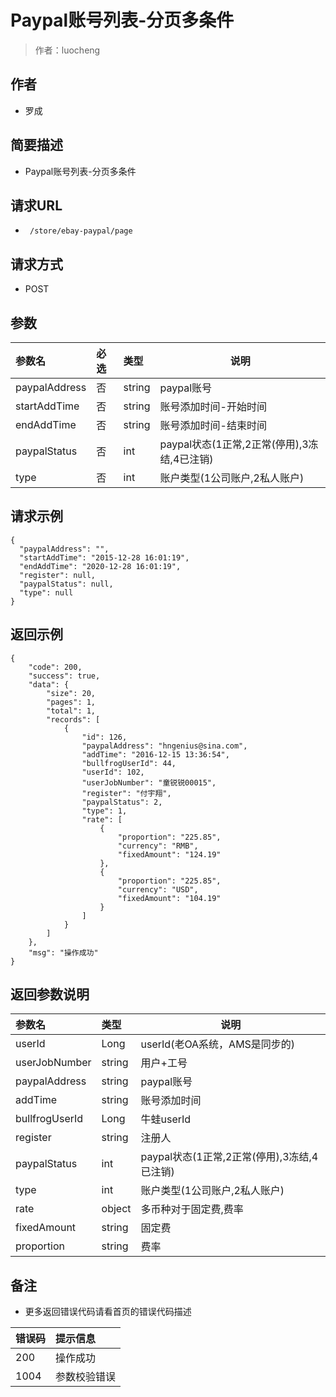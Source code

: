 # Paypal账号列表-分页多条件

> 作者：luocheng

## 作者

- 罗成
    
## 简要描述

- Paypal账号列表-分页多条件

## 请求URL
- ` /store/ebay-paypal/page`
  
## 请求方式
- POST 

## 参数

|参数名|必选|类型|说明|
|:----    |:---|:----- |-----   |
|paypalAddress |否 |string   |paypal账号  |
|startAddTime|否 |string   |账号添加时间-开始时间  |
|endAddTime|否 |string   |账号添加时间-结束时间  |
|paypalStatus|否 |int   |paypal状态(1正常,2正常(停用),3冻结,4已注销)  |
|type|否| int |账户类型(1公司账户,2私人账户)  |


## 请求示例

``` 
{
  "paypalAddress": "",
  "startAddTime": "2015-12-28 16:01:19",
  "endAddTime": "2020-12-28 16:01:19",
  "register": null,
  "paypalStatus": null,
  "type": null
}
```


## 返回示例 

``` 
{
    "code": 200,
    "success": true,
    "data": {
        "size": 20,
        "pages": 1,
        "total": 1,
        "records": [
            {
                "id": 126,
                "paypalAddress": "hngenius@sina.com",
                "addTime": "2016-12-15 13:36:54",
                "bullfrogUserId": 44,
                "userId": 102,
                "userJobNumber": "童锐锐00015",
                "register": "付宇翔",
                "paypalStatus": 2,
                "type": 1,
                "rate": [
                    {
                        "proportion": "225.85",
                        "currency": "RMB",
                        "fixedAmount": "124.19"
                    },
                    {
                        "proportion": "225.85",
                        "currency": "USD",
                        "fixedAmount": "104.19"
                    }
                ]
            }
        ]
    },
    "msg": "操作成功"
}
```

## 返回参数说明 
|参数名|类型|说明|
|:-----  |:-----|-----                           |
|userId |Long   |userId(老OA系统，AMS是同步的)  |
|userJobNumber |string   |用户+工号  |
|paypalAddress |string   |paypal账号  |
|addTime |string   |账号添加时间  |
|bullfrogUserId |Long   |牛蛙userId  |
|register |string   |注册人  |
|paypalStatus |int   |paypal状态(1正常,2正常(停用),3冻结,4已注销)  |
|type |int   |账户类型(1公司账户,2私人账户)  |
|rate |object   |多币种对于固定费,费率 |
|fixedAmount |string   |固定费 |
|proportion |string   |费率 |

## 备注 

- 更多返回错误代码请看首页的错误代码描述

|错误码|提示信息|
|:----    |:---|
|200 |操作成功  |
|1004 |参数校验错误  |